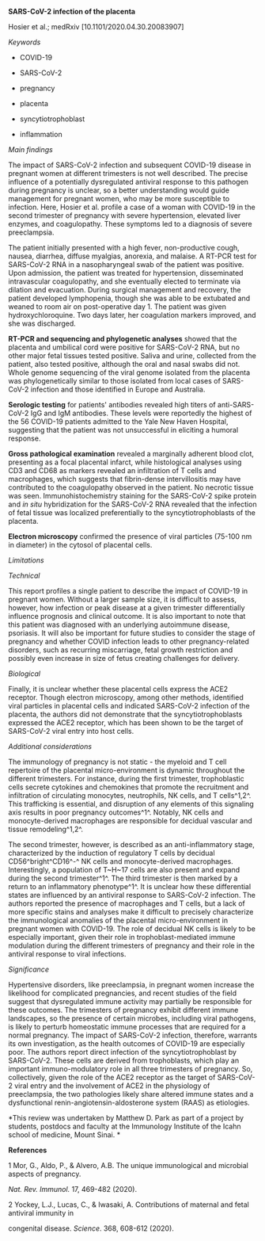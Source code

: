 **SARS-CoV-2 infection of the placenta**

Hosier et al.; medRxiv \[10.1101/2020.04.30.20083907\]

*Keywords*

-   COVID-19

-   SARS-CoV-2

-   pregnancy

-   placenta

-   syncytiotrophoblast

-   inflammation

*Main findings*

The impact of SARS-CoV-2 infection and subsequent COVID-19 disease in
pregnant women at different trimesters is not well described. The
precise influence of a potentially dysregulated antiviral response to
this pathogen during pregnancy is unclear, so a better understanding
would guide management for pregnant women, who may be more susceptible
to infection. Here, Hosier et al. profile a case of a woman with
COVID-19 in the second trimester of pregnancy with severe hypertension,
elevated liver enzymes, and coagulopathy. These symptoms led to a
diagnosis of severe preeclampsia.

The patient initially presented with a high fever, non-productive cough,
nausea, diarrhea, diffuse myalgias, anorexia, and malaise. A RT-PCR test
for SARS-CoV-2 RNA in a nasopharyngeal swab of the patient was positive.
Upon admission, the patient was treated for hypertension, disseminated
intravascular coagulopathy, and she eventually elected to terminate via
dilation and evacuation. During surgical management and recovery, the
patient developed lymphopenia, though she was able to be extubated and
weaned to room air on post-operative day 1. The patient was given
hydroxychloroquine. Two days later, her coagulation markers improved,
and she was discharged.

**RT-PCR and sequencing and phylogenetic analyses** showed that the
placenta and umbilical cord were positive for SARS-CoV-2 RNA, but no
other major fetal tissues tested positive. Saliva and urine, collected
from the patient, also tested positive, although the oral and nasal
swabs did not. Whole genome sequencing of the viral genome isolated from
the placenta was phylogenetically similar to those isolated from local
cases of SARS-CoV-2 infection and those identified in Europe and
Australia.

**Serologic testing** for patients' antibodies revealed high titers of
anti-SARS-CoV-2 IgG and IgM antibodies. These levels were reportedly the
highest of the 56 COVID-19 patients admitted to the Yale New Haven
Hospital, suggesting that the patient was not unsuccessful in eliciting
a humoral response.

**Gross pathological examination** revealed a marginally adherent blood
clot, presenting as a focal placental infarct, while histological
analyses using CD3 and CD68 as markers revealed an infiltration of T
cells and macrophages, which suggests that fibrin-dense intervillositis
may have contributed to the coagulopathy observed in the patient. No
necrotic tissue was seen. Immunohistochemistry staining for the
SARS-CoV-2 spike protein and *in situ* hybridization for the SARS-CoV-2
RNA revealed that the infection of fetal tissue was localized
preferentially to the syncytiotrophoblasts of the placenta.

**Electron microscopy** confirmed the presence of viral particles
(75-100 nm in diameter) in the cytosol of placental cells.

*Limitations*

*Technical*

This report profiles a single patient to describe the impact of COVID-19
in pregnant women. Without a larger sample size, it is difficult to
assess, however, how infection or peak disease at a given trimester
differentially influence prognosis and clinical outcome. It is also
important to note that this patient was diagnosed with an underlying
autoimmune disease, psoriasis. It will also be important for future
studies to consider the stage of pregnancy and whether COVID infection
leads to other pregnancy-related disorders, such as recurring
miscarriage, fetal growth restriction and possibly even increase in size
of fetus creating challenges for delivery.

*Biological*

Finally, it is unclear whether these placental cells express the ACE2
receptor. Though electron microscopy, among other methods, identified
viral particles in placental cells and indicated SARS-CoV-2 infection of
the placenta, the authors did not demonstrate that the
syncytiotrophoblasts expressed the ACE2 receptor, which has been shown
to be the target of SARS-CoV-2 viral entry into host cells.

*Additional considerations*

The immunology of pregnancy is not static - the myeloid and T cell
repertoire of the placental micro-environment is dynamic throughout the
different trimesters. For instance, during the first trimester,
trophoblastic cells secrete cytokines and chemokines that promote the
recruitment and infiltration of circulating monocytes, neutrophils, NK
cells, and T cells^1,2^. This trafficking is essential, and disruption
of any elements of this signaling axis results in poor pregnancy
outcomes^1^. Notably, NK cells and monocyte-derived macrophages are
responsible for decidual vascular and tissue remodeling^1,2^.

The second trimester, however, is described as an anti-inflammatory
stage, characterized by the induction of regulatory T cells by decidual
CD56^bright^CD16^-^ NK cells and monocyte-derived macrophages.
Interestingly, a population of T~H~17 cells are also present and expand
during the second trimester^1^. The third trimester is then marked by a
return to an inflammatory phenotype^1^. It is unclear how these
differential states are influenced by an antiviral response to
SARS-CoV-2 infection. The authors reported the presence of macrophages
and T cells, but a lack of more specific stains and analyses make it
difficult to precisely characterize the immunological anomalies of the
placental micro-environment in pregnant women with COVID-19. The role of
decidual NK cells is likely to be especially important, given their role
in trophoblast-mediated immune modulation during the different
trimesters of pregnancy and their role in the antiviral response to
viral infections.

*Significance*

Hypertensive disorders, like preeclampsia, in pregnant women increase
the likelihood for complicated pregnancies, and recent studies of the
field suggest that dysregulated immune activity may partially be
responsible for these outcomes. The trimesters of pregnancy exhibit
different immune landscapes, so the presence of certain microbes,
including viral pathogens, is likely to perturb homeostatic immune
processes that are required for a normal pregnancy. The impact of
SARS-CoV-2 infection, therefore, warrants its own investigation, as the
health outcomes of COVID-19 are especially poor. The authors report
direct infection of the syncytiotrophoblast by SARS-CoV-2. These cells
are derived from trophoblasts, which play an important immuno-modulatory
role in all three trimesters of pregnancy. So, collectively, given the
role of the ACE2 receptor as the target of SARS-CoV-2 viral entry and
the involvement of ACE2 in the physiology of preeclampsia, the two
pathologies likely share altered immune states and a dysfunctional
renin-angiotensin-aldosterone system (RAAS) as etiologies.

*This review was undertaken by Matthew D. Park as part of a project by
students, postdocs and faculty at the Immunology Institute of the Icahn
school of medicine, Mount Sinai. *

**References**

1 Mor, G., Aldo, P., & Alvero, A.B. The unique immunological and
microbial aspects of pregnancy.

*Nat. Rev. Immunol.* 17, 469-482 (2020).

2 Yockey, L.J., Lucas, C., & Iwasaki, A. Contributions of maternal and
fetal antiviral immunity in

congenital disease. *Science*. 368, 608-612 (2020).
